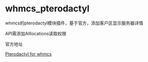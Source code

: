 # whmcs_pterodactyl
whmcs的pterodactyl模块插件，基于官方，添加客户区显示服务器详情

API需添加Alllocations读取权限

官方地址

[Pterodactyl for whmcs](https://github.com/pterodactyl/whmcs)
